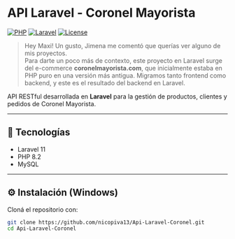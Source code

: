 # API Laravel - Coronel Mayorista

[![PHP](https://img.shields.io/badge/PHP-8.2-blue)](https://www.php.net/)
[![Laravel](https://img.shields.io/badge/Laravel-11-red)](https://laravel.com/)
[![License](https://img.shields.io/badge/License-MIT-green)](https://opensource.org/licenses/MIT)

> Hey Maxi! Un gusto, Jimena me comentó que querías ver alguno de mis proyectos.  
> Para darte un poco más de contexto, este proyecto en Laravel surge del e-commerce **coronelmayorista.com**, que inicialmente estaba en PHP puro en una versión más antigua. Migramos tanto frontend como backend, y este es el resultado del backend en Laravel.  

API RESTful desarrollada en **Laravel** para la gestión de productos, clientes y pedidos de Coronel Mayorista.

---

## 🚀 Tecnologías
- Laravel 11
- PHP 8.2
- MySQL

---

## ⚙️ Instalación (Windows)
Cloná el repositorio con:

```bash
git clone https://github.com/nicopiva13/Api-Laravel-Coronel.git
cd Api-Laravel-Coronel
